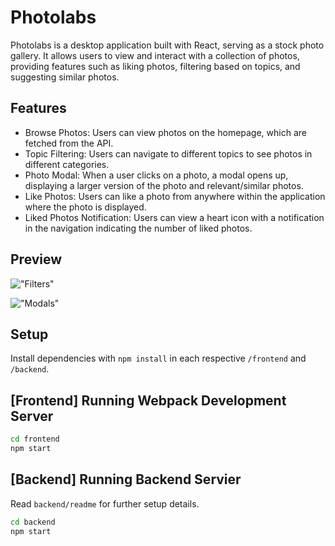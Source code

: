 # Photolabs
Photolabs is a desktop application built with React, serving as a stock photo gallery. It allows users to view and interact with a collection of photos, providing features such as liking photos, filtering based on topics, and suggesting similar photos.

## Features
- Browse Photos: Users can view photos on the homepage, which are fetched from the API.
- Topic Filtering: Users can navigate to different topics to see photos in different categories.
- Photo Modal: When a user clicks on a photo, a modal opens up, displaying a larger version of the photo and relevant/similar photos.
- Like Photos: Users can like a photo from anywhere within the application where the photo is displayed.
- Liked Photos Notification: Users can view a heart icon with a notification in the navigation indicating the number of liked photos.

## Preview

!["Filters"](https://github.com/swathij943/photolabs-starter/blob/master/category.gif)


!["Modals"](https://github.com/swathij943/photolabs-starter/blob/master/frontend-likes.gif)

## Setup

Install dependencies with `npm install` in each respective `/frontend` and `/backend`.

## [Frontend] Running Webpack Development Server

```sh
cd frontend
npm start
```

## [Backend] Running Backend Servier

Read `backend/readme` for further setup details.

```sh
cd backend
npm start
```
